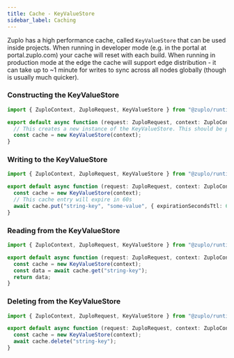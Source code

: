 ```yaml
---
title: Cache - KeyValueStore
sidebar_label: Caching
---
```


Zuplo has a high performance cache, called `KeyValueStore` that can be used inside projects. When running in developer mode (e.g. in the portal at portal.zuplo.com) your cache will reset with each build. When running in production mode at the edge the cache will support edge distribution - it can take up to ~1 minute for writes to sync across all nodes globally (though is usually much quicker).

### Constructing the KeyValueStore

```ts
import { ZuploContext, ZuploRequest, KeyValueStore } from "@zuplo/runtime";

export default async function (request: ZuploRequest, context: ZuploContext) {
  // This creates a new instance of the KeyValueStore. This should be performed inside the lifecycle of a request (it's an inexpensive operation that just creates a reference to the real store)
  const cache = new KeyValueStore(context);
}
```

### Writing to the KeyValueStore

```ts
import { ZuploContext, ZuploRequest, KeyValueStore } from "@zuplo/runtime";

export default async function (request: ZuploRequest, context: ZuploContext) {
  const cache = new KeyValueStore(context);
  // This cache entry will expire in 60s
  await cache.put("string-key", "some-value", { expirationSecondsTtl: 60 });
}
```

### Reading from the KeyValueStore

```ts
import { ZuploContext, ZuploRequest, KeyValueStore } from "@zuplo/runtime";

export default async function (request: ZuploRequest, context: ZuploContext) {
  const cache = new KeyValueStore(context);
  const data = await cache.get("string-key");
  return data;
}
```

### Deleting from the KeyValueStore

```ts
import { ZuploContext, ZuploRequest, KeyValueStore } from "@zuplo/runtime";

export default async function (request: ZuploRequest, context: ZuploContext) {
  const cache = new KeyValueStore(context);
  await cache.delete("string-key");
}
```
